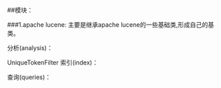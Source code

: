##模块：

###1.apache lucene:
主要是继承apache lucene的一些基础类,形成自己的基类。

分析(analysis)：
   
   UniqueTokenFilter
索引(index)：

查询(queries)：

###



